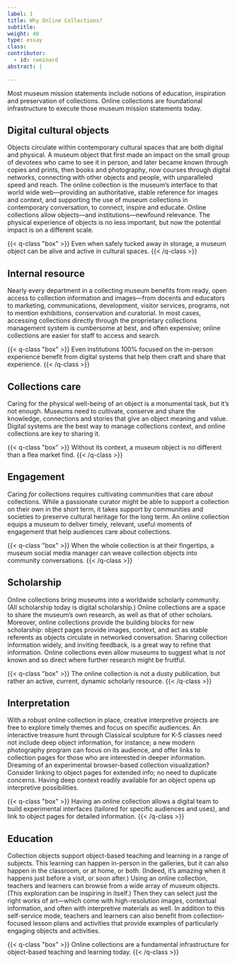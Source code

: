 ```yaml
---
label: 1
title: Why Online Collections?
subtitle: 
weight: 40
type: essay
class: 
contributor:
  - id: cweinard
abstract: |
  
---
```


Most museum mission statements include notions of education, inspiration and preservation of collections. Online collections are foundational infrastructure to execute those museum mission statements today. 

## Digital cultural objects

Objects circulate within contemporary cultural spaces that are both digital and physical. A museum object that first made an impact on the small group of devotees who came to see it in person, and later became known through copies and prints, then books and photography, now courses through digital networks, connecting with other objects and people, with unparalleled speed and reach. The online collection is the museum’s interface to that world wide web—providing an authoritative, stable reference for images and context, and supporting the use of museum collections in contemporary conversation, to connect, inspire and educate. Online collections allow objects—and institutions—newfound relevance. The physical experience of objects is no less important, but now the potential impact is on a different scale.

{{< q-class "box" >}}
Even when safely tucked away in storage, a museum object can be alive and active in cultural spaces.
{{< /q-class >}}

## Internal resource

Nearly every department in a collecting museum benefits from ready, open access to collection information and images—from docents and educators to marketing, communications, development, visitor services, programs, not to mention exhibitions, conservation and curatorial. In most cases, accessing collections directly through the proprietary collections management system is cumbersome at best, and often expensive; online collections are easier for staff to access and search.

{{< q-class "box" >}}
Even institutions 100% focused on the in-person experience benefit from digital systems that help them craft and share that experience.
{{< /q-class >}}

## Collections care

Caring for the physical well-being of an object is a monumental task, but it’s not enough. Museums need to cultivate, conserve and share the knowledge, connections and stories that give an object meaning and value. Digital systems are the best way to manage collections context, and online collections are key to sharing it.


{{< q-class "box" >}}
Without its context, a museum object is no different than a flea market find.
{{< /q-class >}}

 ## Engagement

Caring _for_ collections requires cultivating communities that care _about_ collections. While a passionate curator might be able to support a collection on their own in the short term, it takes support by communities and societies to preserve cultural heritage for the long term. An online collection equips a museum to deliver timely, relevant, useful moments of engagement that help audiences care about collections. 


{{< q-class "box" >}}
When the whole collection is at their fingertips, a museum social media manager can weave collection objects into community conversations.
{{< /q-class >}}

 ## Scholarship

Online collections bring museums into a worldwide scholarly community. (All scholarship today is digital scholarship.) Online collections are a space to share the museum’s own research, as well as that of other scholars. Moreover, online collections provide the building blocks for new scholarship: object pages provide images, context, and act as stable referents as objects circulate in networked conversation. Sharing collection information widely, and inviting feedback, is a great way to refine that information. Online collections even allow museums to suggest what is _not_ known and so direct where further research might be fruitful. 


{{< q-class "box" >}}
The online collection is not a dusty publication, but rather an active, current, dynamic scholarly resource.
{{< /q-class >}}

 ## Interpretation

With a robust online collection in place, creative interpretive projects are free to explore timely themes and focus on specific audiences. An interactive treasure hunt through Classical sculpture for K-5 classes need not include deep object information, for instance; a new modern photography program can focus on its audience, and offer links to collection pages for those who are interested in deeper information. Dreaming of an experimental browser-based collection visualization? Consider linking to object pages for extended info; no need to duplicate concerns. Having deep context readily available for an object opens up interpretive possibilities.


{{< q-class "box" >}}
Having an online collection allows a digital team to build experimental interfaces (tailored for specific audiences and uses), and link to object pages for detailed information.
{{< /q-class >}}

 ## Education

Collection objects support object-based teaching and learning in a range of subjects. This learning can happen in-person in the galleries, but it can also happen in the classroom, or at home, or both. (Indeed, it’s amazing when it happens just before a visit, or soon after.) Using an online collection, teachers and learners can browse from a wide array of museum objects. (This exploration can be inspiring in itself.) Then they can select just the right works of art—which come with high-resolution images, contextual information, and often with interpretive materials as well. In addition to this self-service mode, teachers and learners can also benefit from collection-focused lesson plans and activities that provide examples of particularly engaging objects and activities. 

{{< q-class "box" >}}
Online collections are a fundamental infrastructure for object-based teaching and learning today.
{{< /q-class >}}
